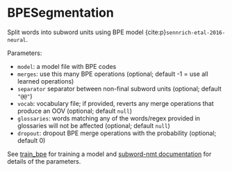 # BPESegmentation

Split words into subword units using BPE model
{cite:p}`sennrich-etal-2016-neural`.

Parameters:

* `model`: a model file with BPE codes
* `merges`: use this many BPE operations (optional; default -1 = use all learned operations)
* `separator` separator between non-final subword units (optional; default `"@@"`)
* `vocab`: vocabulary file; if provided, reverts any merge operations that produce an OOV (optional; default `null`)
* `glossaries`: words matching any of the words/regex provided in glossaries will not be affected (optional; default `null`)
* `dropout`: dropout BPE merge operations with the probability (optional; default 0)

See [train_bpe](train_bpe) for training a model and [subword-nmt documentation](https://github.com/rsennrich/subword-nmt) for details of the parameters.
